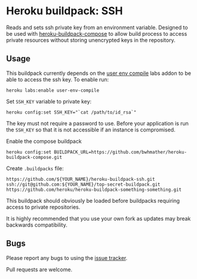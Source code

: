 
Heroku buildpack: SSH
=====================

Reads and sets ssh private key from an environment variable.  Designed to be used with [heroku-buildpack-compose](https://github.com/bwhmather/heroku-buildpack-compose) to allow build process to access private resources without storing unencrypted keys in the repository.


Usage
-----

This buildpack currently depends on the [user env compile](https://devcenter.heroku.com/articles/labs-user-env-compile) labs addon to be able to access the ssh key.  To enable run:

    heroku labs:enable user-env-compile

Set `SSH_KEY` variable to private key:

    heroku config:set SSH_KEY="`cat /path/to/id_rsa`"

The key must not require a password to use.  Before your application is run the `SSH_KEY` so that it is not accessible if an instance is compromised.

Enable the compose buildpack

    heroku config:set BUILDPACK_URL=https://github.com/bwhmather/heroku-buildpack-compose.git

Create `.buildpacks` file:

    https://github.com/${YOUR_NAME}/heroku-buildpack-ssh.git
    ssh://git@github.com:${YOUR_NAME}/top-secret-buildpack.git
    https://github.com/heroku/heroku-buildpack-something-something.git

This buildpack should obviously be loaded before buildpacks requiring access to private repositories.

It is highly recommended that you use your own fork as updates may break backwards compatibility.

Bugs
----

Please report any bugs to using the [issue tracker](https://github.com/bwhmather/heroku-buildpack-ssh/issues).

Pull requests are welcome.



